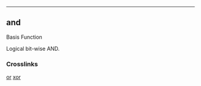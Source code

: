 ------------------------------------------------------------------------

## and

Basis Function

Logical bit-wise AND.

### Crosslinks

[or](#or)
[xor](#xor)

